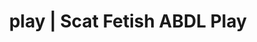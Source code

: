 ---
categories:
- Queer Kinks
- Real Couples
- Self-Pleasure
- Shibari
- Spiritual Kink
image: /assets/images/1747714217292.jpg
layout: post
schema:
  description: Premium adult content featuring Scat Fetish, ABDL Play. High-quality
    visuals with erotic themes.
  keywords:
  - ABDL Play
  - Vintage Boudoir
  - Alt Aesthetic
  - POV Erotica
  - Lingerie Art
  - Scat Fetish
  name: 1747714217292 | Scat Fetish ABDL Play
  type: VisualArtwork
seo:
  description: Featured content with exclusive Scat Fetish, ABDL Play. HD images available.
  keywords: Scat Fetish, ABDL Play
  og_image: /assets/images/1747714217292.jpg
  schema_type: VisualArtwork
tags:
- '#play'
- Scat Fetish
- ABDL Play
title: play | Scat Fetish ABDL Play
---